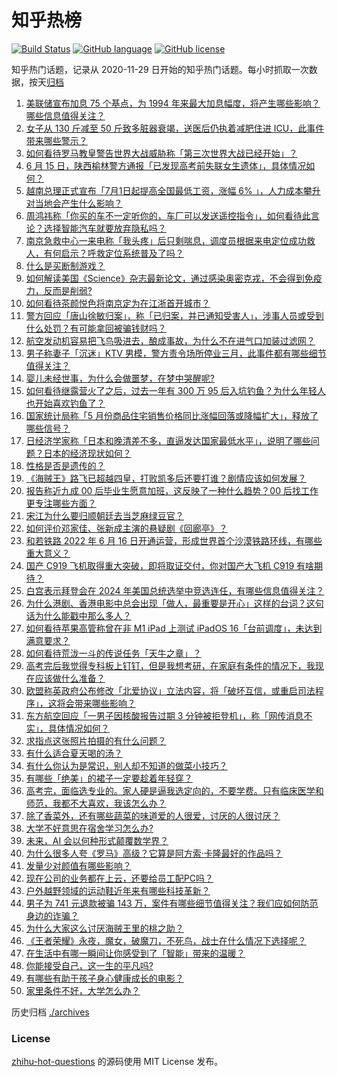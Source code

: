 # 知乎热榜
[![Build Status](https://github.com/ToWeLong/zhihu-hot-questions/workflows/CI/badge.svg)](https://github.com/ToWeLong/zhihu-hot-questions/actions)
[![GitHub language](https://img.shields.io/badge/language-golang-orange.svg)](https://golang.org/)
[![GitHub license](https://img.shields.io/github/license/ToWeLong/zhihu-hot-questions)](https://github.com/ToWeLong/zhihu-hot-questions/blob/main/LICENSE)

知乎热门话题，记录从 2020-11-29 日开始的知乎热门话题。每小时抓取一次数据，按天[归档](./archives)

<!-- BEGIN -->

1. [美联储宣布加息 75 个基点，为 1994 年来最大加息幅度，将产生哪些影响？哪些信息值得关注？](https://www.zhihu.com/question/537895347)
1. [女子从 130 斤减至 50 斤致多脏器衰竭，送医后仍执着减肥住进 ICU，此事件带来哪些警示？](https://www.zhihu.com/question/537825148)
1. [如何看待罗马教皇警告世界大战威胁称「第三次世界大战已经开始」？](https://www.zhihu.com/question/537805239)
1. [6 月 15 日，陕西榆林警方通报「已发现高考前失联女生遗体」，具体情况如何？](https://www.zhihu.com/question/537840636)
1. [越南总理正式宣布「7月1日起提高全国最低工资，涨幅 6% 」，人力成本攀升对当地会产生什么影响？](https://www.zhihu.com/question/537868276)
1. [周鸿祎称「你买的车不一定听你的，车厂可以发送遥控指令」，如何看待此言论？选择智能汽车就要放弃隐私吗？](https://www.zhihu.com/question/537830001)
1. [南京急救中心一来电称「我头疼」后只剩喘息，调度员根据来电定位成功救人，有何启示？呼救定位系统普及了吗？](https://www.zhihu.com/question/537947508)
1. [什么是买断制游戏？](https://www.zhihu.com/question/537649572)
1. [如何解读美国《Science》杂志最新论文，通过感染奥密克戎，不会得到免疫力，反而是削弱?](https://www.zhihu.com/question/537863163)
1. [如何看待茶颜悦色将南京定为在江浙首开城市？](https://www.zhihu.com/question/537825627)
1. [警方回应「唐山徐敏归案」，称「已归案，并已通知受害人」，涉事人员或受到什么处罚？有可能拿回被骗钱财吗？](https://www.zhihu.com/question/537825936)
1. [航空发动机容易把飞鸟吸进去，酿成事故，为什么不在进气口加装过滤网？](https://www.zhihu.com/question/23516606)
1. [男子称妻子「沉迷」KTV 男模，警方责令场所停业三月，此事件都有哪些细节值得关注？](https://www.zhihu.com/question/537845639)
1. [婴儿未经世事，为什么会做噩梦，在梦中哭醒呢?](https://www.zhihu.com/question/39125487)
1. [如何看待继露营火了之后，过去一年有 300 万 95 后入坑钓鱼？为什么年轻人也开始喜欢钓鱼了？](https://www.zhihu.com/question/537823807)
1. [国家统计局称「5 月份商品住宅销售价格同比涨幅回落或降幅扩大」，释放了哪些信号？](https://www.zhihu.com/question/537954118)
1. [日经济学家称「日本和晚清差不多，直逼发达国家最低水平」，说明了哪些问题？日本的经济现状如何？](https://www.zhihu.com/question/537826254)
1. [性格是否是遗传的？](https://www.zhihu.com/question/536359175)
1. [《海贼王》路飞已超越四皇，打败凯多后还要打谁？剧情应该如何发展？](https://www.zhihu.com/question/531609723)
1. [报告称近九成 00 后毕业生愿意加班，这反映了一种什么趋势？00 后找工作更专注哪些方面？](https://www.zhihu.com/question/537991372)
1. [宋江为什么要归顺朝廷去当芝麻绿豆官？](https://www.zhihu.com/question/534898537)
1. [如何评价邓家佳、张新成主演的悬疑剧《回廊亭》？](https://www.zhihu.com/question/537645463)
1. [和若铁路 2022 年 6 月 16 日开通运营，形成世界首个沙漠铁路环线，有哪些重大意义？](https://www.zhihu.com/question/537818281)
1. [国产 C919 飞机取得重大突破，即将取证交付，你对国产大飞机 C919 有啥期待？](https://www.zhihu.com/question/537803377)
1. [白宫表示拜登会在 2024 年美国总统选举中竞选连任，有哪些信息值得关注？](https://www.zhihu.com/question/537636519)
1. [为什么港剧、香港电影中总会出现「做人，最重要是开心」这样的台词？这句话为什么能戳中那么多人？](https://www.zhihu.com/question/537494486)
1. [如何看待苹果高管称曾在非 M1 iPad 上测试 iPadOS 16「台前调度」，未达到满意要求？](https://www.zhihu.com/question/537793389)
1. [如何看待荒泷一斗的传说任务「天牛之章」？](https://www.zhihu.com/question/506048338)
1. [高考完后我觉得专科板上钉钉，但是我想考研，在家庭有条件的情况下，我现在应该做什么准备？](https://www.zhihu.com/question/537894748)
1. [欧盟称英政府公布修改「北爱协议」立法内容，将「破坏互信，或重启司法程序」，这将会带来哪些影响？](https://www.zhihu.com/question/537788786)
1. [东方航空回应「一男子因核酸报告过期 3 分钟被拒登机」，称「网传消息不实」，具体情况如何？](https://www.zhihu.com/question/537880039)
1. [求指点这张照片拍摄的有什么问题？](https://www.zhihu.com/question/536675338)
1. [有什么适合夏天喝的汤？](https://www.zhihu.com/question/537405748)
1. [有什么你认为是常识，别人却不知道的做菜小技巧？](https://www.zhihu.com/question/536811630)
1. [有哪些「绝美」的裙子一定要趁着年轻穿？](https://www.zhihu.com/question/372236949)
1. [高考完，面临选专业的。家人硬是逼我选定向的，不要学费。只有临床医学和师范，我都不大喜欢，我该怎么办？](https://www.zhihu.com/question/537903035)
1. [除了香菜外，还有哪些蔬菜的味道爱的人很爱，讨厌的人很讨厌？](https://www.zhihu.com/question/536663625)
1. [大学不好意思在宿舍学习怎么办?](https://www.zhihu.com/question/535950202)
1. [未来，AI 会以何种形式颠覆数学界？](https://www.zhihu.com/question/532951933)
1. [为什么很多人夸《罗马》高级？它算是阿方索·卡隆最好的作品吗？](https://www.zhihu.com/question/534863363)
1. [发量少对颜值有哪些影响？](https://www.zhihu.com/question/535798405)
1. [现在公司的业务都在上云，还要给员工配PC吗？](https://www.zhihu.com/question/488431932)
1. [户外越野领域的运动鞋近年来有哪些科技革新？](https://www.zhihu.com/question/533422140)
1. [男子为 741 元退款被骗 143 万，案件有哪些细节值得关注？我们应如何防范身边的诈骗？](https://www.zhihu.com/question/537953631)
1. [为什么大家这么讨厌海贼王里的桃之助？](https://www.zhihu.com/question/60713352)
1. [《王者荣耀》永夜，魔女，破魔刀，不死鸟，战士在什么情况下选择呢？](https://www.zhihu.com/question/526653476)
1. [在生活中有哪一瞬间让你感受到了「智能」带来的温暖？](https://www.zhihu.com/question/537502822)
1. [你能接受自己，这一生的平凡吗?](https://www.zhihu.com/question/537826943)
1. [有哪些有助于孩子身心健康成长的电影？](https://www.zhihu.com/question/525350359)
1. [家里条件不好，大学怎么办？](https://www.zhihu.com/question/537780097)

<!-- END -->

历史归档 [./archives](./archives)


### License
[zhihu-hot-questions](https://github.com/towelong/zhihu-hot-questions) 的源码使用 MIT License 发布。